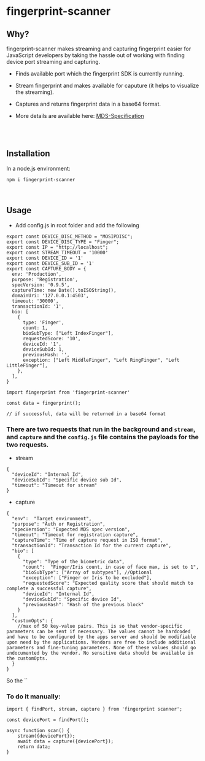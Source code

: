 # fingerprint-scanner
## Why?

fingerprint-scanner makes streaming and capturing fingerprint easier for JavaScript developers by taking the hassle out of working with finding device port streaming and capturing.

 * Finds available port which the fingerprint SDK is currently running.
 * Stream fingerprint and makes available for caputure (it helps to visualize the streaming).
 * Captures and returns fingerprint data in a base64 format.

 * More details are available here: [MDS-Specification](https://docs.mosip.io/1.1.5/biometrics/mosip-device-service-specification) 
 <br>
 <br>

## Installation

In a node.js environment:
```
npm i fingerprint-scanner
```
<br>

## Usage


- Add config.js in root folder and add the following <br>


```
export const DEVICE_DISC_METHOD = "MOSIPDISC";
export const DEVICE_DISC_TYPE = "Finger";
export const IP = "http://localhost";
export const STREAM_TIMEOUT = '10000'
export const DEVICE_ID = '1'
export const DEVICE_SUB_ID = '1'
export const CAPTURE_BODY = {
  env: 'Production',
  purpose: 'Registration',
  specVersion: '0.9.5',   
  captureTime: new Date().toISOString(),
  domainUri: '127.0.0.1:4503',
  timeout: '30000',
  transactionId: '1',
  bio: [
    {
      type: 'Finger',
      count: 1,
      bioSubType: ["Left IndexFinger"],
      requestedScore: '10',
      deviceId: '1',
      deviceSubId: 1,
      previousHash: '',
      exception: ["Left MiddleFinger", "Left RingFinger", "Left LittleFinger"],
    },
  ],
}

```


```
import fingerprint from 'fingerprint-scanner'

const data = fingerprint();

// if successful, data will be returned in a base64 format
```

### There are two requests that run in the background and `stream`, and `capture` and the `config.js` file contains the payloads for the two requests.

* stream
```
{
  "deviceId": "Internal Id",
  "deviceSubId": "Specific device sub Id",
  "timeout": "Timeout for stream"
}
```
- capture
```
{
  "env":  "Target environment",
  "purpose": "Auth or Registration",
  "specVersion": "Expected MDS spec version",
  "timeout": "Timeout for registration capture",
  "captureTime": "Time of capture request in ISO format",
  "transactionId": "Transaction Id for the current capture",
  "bio": [
    {
      "type": "Type of the biometric data",
      "count":  "Finger/Iris count, in case of face max, is set to 1",
      "bioSubType": ["Array of subtypes"], //Optional
      "exception": ["Finger or Iris to be excluded"],
      "requestedScore": "Expected quality score that should match to complete a successful capture",
      "deviceId": "Internal Id",
      "deviceSubId": "Specific device Id",
      "previousHash": "Hash of the previous block"
    }
  ],
  "customOpts": {
    //max of 50 key-value pairs. This is so that vendor-specific parameters can be sent if necessary. The values cannot be hardcoded and have to be configured by the apps server and should be modifiable upon need by the applications. Vendors are free to include additional parameters and fine-tuning parameters. None of these values should go undocumented by the vendor. No sensitive data should be available in the customOpts.
  }
}

```

So the ``


### To do it manually:
    import { findPort, stream, capture } from 'fingerprint scanner';

    const devicePort = findPort();

    async function scan() {
        stream({devicePort});
        await data = capture({devicePort});
        return data;
    }
